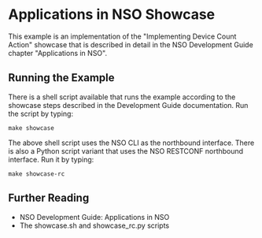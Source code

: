 Applications in NSO Showcase
============================

This example is an implementation of the "Implementing Device Count Action"
showcase that is described in detail in the NSO Development Guide chapter
"Applications in NSO".

Running the Example
-------------------

There is a shell script available that runs the example according to the
showcase steps described in the Development Guide documentation. Run the script
by typing:

    make showcase

The above shell script uses the NSO CLI as the northbound interface. There is
also a Python script variant that uses the NSO RESTCONF northbound interface.
Run it by typing:

    make showcase-rc

Further Reading
---------------

+ NSO Development Guide: Applications in NSO
+ The showcase.sh and showcase_rc.py scripts

